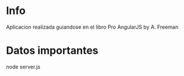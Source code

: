 # Info

Aplicacion realizada guiandose en el libro Pro AngularJS by A. Freeman

# Datos importantes

node server.js